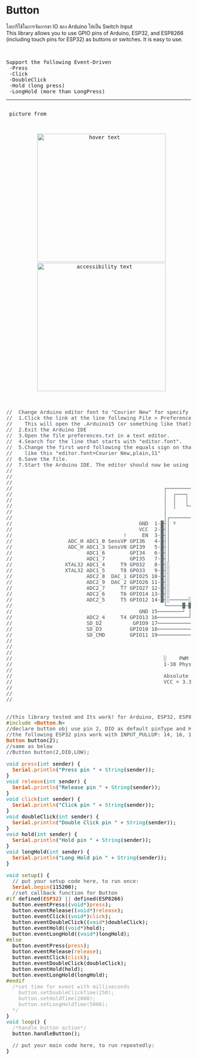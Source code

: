 # Button
ไลบารีใช้ในการจัดการขา IO ของ Arduino ให้เป็น Switch Input<br>
This library allows you to use GPIO pins of Arduino, ESP32, 
and ESP8266 (including touch pins for ESP32) as buttons or switches. It is easy to use.
<pre>
<br>
Support the following Event-Driven
 -Press
 -Click
 -DoubleClick
 -Hold (long press)
 -LongHold (more than LongPress)<hr>
 picture from
 <p align="center">
  <img src="https://commandronestore.com/learning/learning_img/preview_img/arduino0000/arduino002_1.png
" width="350" title="hover text">
  <img src="https://commandronestore.com/learning/learning_img/preview_img/arduino0000/arduino002_1.png
" width="350" alt="accessibility text">
</p>
 
<font color="#434f54">&#47;&#47; &nbsp;Change Arduino editor font to &#34;Courier New&#34; for specify correct ESP32 image below.</font>
<font color="#434f54">&#47;&#47; &nbsp;1.Click the link at the line following File &gt; Preferences &gt; More preferences can be edited directly in the file.</font>
<font color="#434f54">&#47;&#47; &nbsp;&nbsp;&nbsp;This will open the .Arduino15 (or something like that) folder.</font>
<font color="#434f54">&#47;&#47; &nbsp;2.Exit the Arduino IDE</font>
<font color="#434f54">&#47;&#47; &nbsp;3.Open the file preferences.txt in a text editor.</font>
<font color="#434f54">&#47;&#47; &nbsp;4.Search for the line that starts with &#34;editor.font&#34;.</font>
<font color="#434f54">&#47;&#47; &nbsp;5.Change the first word following the equals sign on that line to the &#34;Courier New&#34;.</font>
<font color="#434f54">&#47;&#47; &nbsp;&nbsp;&nbsp;like this &#34;editor.font=Courier New,plain,11&#34;</font>
<font color="#434f54">&#47;&#47; &nbsp;6.Save the file.</font>
<font color="#434f54">&#47;&#47; &nbsp;7.Start the Arduino IDE. The editor should now be using the font you chose.</font>
<font color="#434f54">&#47;&#47;</font>
<font color="#434f54">&#47;&#47;</font>
<font color="#434f54">&#47;&#47;</font>
<font color="#434f54">&#47;&#47; &nbsp;&nbsp;&nbsp;&nbsp;&nbsp;&nbsp;&nbsp;&nbsp;&nbsp;&nbsp;&nbsp;&nbsp;&nbsp;&nbsp;&nbsp;&nbsp;&nbsp;&nbsp;&nbsp;&nbsp;&nbsp;&nbsp;&nbsp;&nbsp;&nbsp;&nbsp;&nbsp;&nbsp;&nbsp;&nbsp;&nbsp;&nbsp;&nbsp;&nbsp;&nbsp;&nbsp;&nbsp;&nbsp;&nbsp;&nbsp;&nbsp;&nbsp;&nbsp;&nbsp;&nbsp;&nbsp;&nbsp;&nbsp;┌─────────────────────────────┐</font>
<font color="#434f54">&#47;&#47; &nbsp;&nbsp;&nbsp;&nbsp;&nbsp;&nbsp;&nbsp;&nbsp;&nbsp;&nbsp;&nbsp;&nbsp;&nbsp;&nbsp;&nbsp;&nbsp;&nbsp;&nbsp;&nbsp;&nbsp;&nbsp;&nbsp;&nbsp;&nbsp;&nbsp;&nbsp;&nbsp;&nbsp;&nbsp;&nbsp;&nbsp;&nbsp;&nbsp;&nbsp;&nbsp;&nbsp;&nbsp;&nbsp;&nbsp;&nbsp;&nbsp;&nbsp;&nbsp;&nbsp;&nbsp;&nbsp;&nbsp;&nbsp;│ &nbsp;┌───┐ &nbsp;&nbsp;┌───┐ &nbsp;&nbsp;┌───┬───┐ &nbsp;│</font>
<font color="#434f54">&#47;&#47; &nbsp;&nbsp;&nbsp;&nbsp;&nbsp;&nbsp;&nbsp;&nbsp;&nbsp;&nbsp;&nbsp;&nbsp;&nbsp;&nbsp;&nbsp;&nbsp;&nbsp;&nbsp;&nbsp;&nbsp;&nbsp;&nbsp;&nbsp;&nbsp;&nbsp;&nbsp;&nbsp;&nbsp;&nbsp;&nbsp;&nbsp;&nbsp;&nbsp;&nbsp;&nbsp;&nbsp;&nbsp;&nbsp;&nbsp;&nbsp;&nbsp;&nbsp;&nbsp;&nbsp;&nbsp;&nbsp;&nbsp;&nbsp;│ &nbsp;│ &nbsp;&nbsp;│ &nbsp;&nbsp;│ &nbsp;&nbsp;│ &nbsp;&nbsp;│ &nbsp;&nbsp;│ &nbsp;&nbsp;│ &nbsp;│</font>
<font color="#434f54">&#47;&#47; &nbsp;&nbsp;&nbsp;&nbsp;&nbsp;&nbsp;&nbsp;&nbsp;&nbsp;&nbsp;&nbsp;&nbsp;&nbsp;&nbsp;&nbsp;&nbsp;&nbsp;&nbsp;&nbsp;&nbsp;&nbsp;&nbsp;&nbsp;&nbsp;&nbsp;&nbsp;&nbsp;&nbsp;&nbsp;&nbsp;&nbsp;&nbsp;&nbsp;&nbsp;&nbsp;&nbsp;&nbsp;&nbsp;&nbsp;&nbsp;&nbsp;&nbsp;&nbsp;&nbsp;&nbsp;&nbsp;&nbsp;&nbsp;│ &nbsp;│ &nbsp;&nbsp;└───┘ &nbsp;&nbsp;└───┘ &nbsp;&nbsp;│ &nbsp;&nbsp;│ &nbsp;│</font>
<font color="#434f54">&#47;&#47; &nbsp;&nbsp;&nbsp;&nbsp;&nbsp;&nbsp;&nbsp;&nbsp;&nbsp;&nbsp;&nbsp;&nbsp;&nbsp;&nbsp;&nbsp;&nbsp;&nbsp;&nbsp;&nbsp;&nbsp;&nbsp;&nbsp;&nbsp;&nbsp;&nbsp;&nbsp;&nbsp;&nbsp;&nbsp;&nbsp;&nbsp;&nbsp;&nbsp;&nbsp;&nbsp;&nbsp;&nbsp;&nbsp;&nbsp;&nbsp;&nbsp;&nbsp;&nbsp;&nbsp;&nbsp;&nbsp;&nbsp;&nbsp;│ &nbsp;&nbsp;&nbsp;&nbsp;&nbsp;&nbsp;&nbsp;&nbsp;&nbsp;&nbsp;&nbsp;&nbsp;&nbsp;&nbsp;&nbsp;&nbsp;&nbsp;&nbsp;&nbsp;&nbsp;&nbsp;│ &nbsp;&nbsp;│ &nbsp;│</font>
<font color="#434f54">&#47;&#47; &nbsp;&nbsp;&nbsp;&nbsp;&nbsp;&nbsp;&nbsp;&nbsp;&nbsp;&nbsp;&nbsp;&nbsp;&nbsp;&nbsp;&nbsp;&nbsp;&nbsp;&nbsp;&nbsp;&nbsp;&nbsp;&nbsp;&nbsp;&nbsp;&nbsp;&nbsp;&nbsp;&nbsp;&nbsp;&nbsp;&nbsp;&nbsp;&nbsp;&nbsp;&nbsp;&nbsp;&nbsp;&nbsp;&nbsp;&nbsp;&nbsp;&nbsp;&nbsp;&nbsp;&nbsp;&nbsp;&nbsp;&nbsp;│┌───────────────────────────┐│</font>
<font color="#434f54">&#47;&#47; &nbsp;&nbsp;&nbsp;&nbsp;&nbsp;&nbsp;&nbsp;&nbsp;&nbsp;&nbsp;&nbsp;&nbsp;&nbsp;&nbsp;&nbsp;&nbsp;&nbsp;&nbsp;&nbsp;&nbsp;&nbsp;&nbsp;&nbsp;&nbsp;&nbsp;&nbsp;&nbsp;&nbsp;&nbsp;&nbsp;&nbsp;&nbsp;&nbsp;&nbsp;&nbsp;&nbsp;&nbsp;&nbsp;&nbsp;&nbsp;GND &nbsp;1-▓┤│ º &nbsp;&nbsp;&nbsp;&nbsp;&nbsp;&nbsp;&nbsp;&nbsp;&nbsp;&nbsp;&nbsp;&nbsp;&nbsp;&nbsp;&nbsp;&nbsp;&nbsp;&nbsp;&nbsp;&nbsp;&nbsp;&nbsp;&nbsp;&nbsp;│├▓-38 GND</font>
<font color="#434f54">&#47;&#47; &nbsp;&nbsp;&nbsp;&nbsp;&nbsp;&nbsp;&nbsp;&nbsp;&nbsp;&nbsp;&nbsp;&nbsp;&nbsp;&nbsp;&nbsp;&nbsp;&nbsp;&nbsp;&nbsp;&nbsp;&nbsp;&nbsp;&nbsp;&nbsp;&nbsp;&nbsp;&nbsp;&nbsp;&nbsp;&nbsp;&nbsp;&nbsp;&nbsp;&nbsp;&nbsp;&nbsp;&nbsp;&nbsp;&nbsp;&nbsp;VCC &nbsp;2-▓┤│ &nbsp;&nbsp;&nbsp;&nbsp;&nbsp;&nbsp;&nbsp;&nbsp;&nbsp;&nbsp;&nbsp;&nbsp;&nbsp;&nbsp;&nbsp;&nbsp;&nbsp;&nbsp;&nbsp;&nbsp;&nbsp;&nbsp;&nbsp;&nbsp;&nbsp;&nbsp;░├▓-37 GPIO23</font>
<font color="#434f54">&#47;&#47; &nbsp;&nbsp;&nbsp;&nbsp;&nbsp;&nbsp;&nbsp;&nbsp;&nbsp;&nbsp;&nbsp;&nbsp;&nbsp;&nbsp;&nbsp;&nbsp;&nbsp;&nbsp;&nbsp;&nbsp;&nbsp;&nbsp;&nbsp;&nbsp;&nbsp;&nbsp;&nbsp;&nbsp;&nbsp;&nbsp;&nbsp;&nbsp;&nbsp;&nbsp;&nbsp;! &nbsp;&nbsp;&nbsp;&nbsp;EN &nbsp;3-▓┤│ &nbsp;&nbsp;&nbsp;&nbsp;&nbsp;&nbsp;&nbsp;&nbsp;&nbsp;&nbsp;&nbsp;&nbsp;&nbsp;&nbsp;&nbsp;&nbsp;&nbsp;&nbsp;&nbsp;&nbsp;&nbsp;&nbsp;&nbsp;&nbsp;&nbsp;&nbsp;░├▓-36 GPIO22 &nbsp;&nbsp;&nbsp;&nbsp;&nbsp;&nbsp;&nbsp;&nbsp;&nbsp;&nbsp;&nbsp;SCL</font>
<font color="#434f54">&#47;&#47; &nbsp;&nbsp;&nbsp;&nbsp;&nbsp;&nbsp;&nbsp;&nbsp;&nbsp;&nbsp;&nbsp;&nbsp;&nbsp;&nbsp;&nbsp;&nbsp;&nbsp;ADC_H ADC1_0 SensVP GPI36 &nbsp;&nbsp;4-▓┤│ &nbsp;&nbsp;&nbsp;&nbsp;&nbsp;&nbsp;&nbsp;&nbsp;&nbsp;&nbsp;&nbsp;&nbsp;&nbsp;&nbsp;&nbsp;&nbsp;&nbsp;&nbsp;&nbsp;&nbsp;&nbsp;&nbsp;&nbsp;&nbsp;&nbsp;&nbsp;░├▓-35 GPIO1 &nbsp;TX0 &nbsp;&nbsp;&nbsp;&nbsp;&nbsp;&nbsp;&nbsp;CLK03</font>
<font color="#434f54">&#47;&#47; &nbsp;&nbsp;&nbsp;&nbsp;&nbsp;&nbsp;&nbsp;&nbsp;&nbsp;&nbsp;&nbsp;&nbsp;&nbsp;&nbsp;&nbsp;&nbsp;&nbsp;ADC_H ADC1_3 SensVN GPI39 &nbsp;&nbsp;5-▓┤│ &nbsp;&nbsp;&nbsp;&nbsp;&nbsp;&nbsp;&nbsp;&nbsp;&nbsp;&nbsp;&nbsp;&nbsp;&nbsp;&nbsp;&nbsp;&nbsp;&nbsp;&nbsp;&nbsp;&nbsp;&nbsp;&nbsp;&nbsp;&nbsp;&nbsp;&nbsp;░├▓-34 GPIO3 &nbsp;RX0 &nbsp;&nbsp;&nbsp;&nbsp;&nbsp;&nbsp;&nbsp;CLK02</font>
<font color="#434f54">&#47;&#47; &nbsp;&nbsp;&nbsp;&nbsp;&nbsp;&nbsp;&nbsp;&nbsp;&nbsp;&nbsp;&nbsp;&nbsp;&nbsp;&nbsp;&nbsp;&nbsp;&nbsp;&nbsp;&nbsp;&nbsp;&nbsp;&nbsp;&nbsp;ADC1_6 &nbsp;&nbsp;&nbsp;&nbsp;&nbsp;&nbsp;&nbsp;GPI34 &nbsp;&nbsp;6-▓┤│ &nbsp;&nbsp;&nbsp;&nbsp;&nbsp;&nbsp;&nbsp;&nbsp;&nbsp;&nbsp;&nbsp;&nbsp;&nbsp;&nbsp;&nbsp;&nbsp;&nbsp;&nbsp;&nbsp;&nbsp;&nbsp;&nbsp;&nbsp;&nbsp;&nbsp;&nbsp;░├▓-33 GPIO21 &nbsp;&nbsp;&nbsp;&nbsp;&nbsp;&nbsp;&nbsp;&nbsp;&nbsp;&nbsp;&nbsp;SDA</font>
<font color="#434f54">&#47;&#47; &nbsp;&nbsp;&nbsp;&nbsp;&nbsp;&nbsp;&nbsp;&nbsp;&nbsp;&nbsp;&nbsp;&nbsp;&nbsp;&nbsp;&nbsp;&nbsp;&nbsp;&nbsp;&nbsp;&nbsp;&nbsp;&nbsp;&nbsp;ADC1_7 &nbsp;&nbsp;&nbsp;&nbsp;&nbsp;&nbsp;&nbsp;GPI35 &nbsp;&nbsp;7-▓┤│ &nbsp;&nbsp;&nbsp;&nbsp;&nbsp;&nbsp;&nbsp;&nbsp;&nbsp;&nbsp;ESP32 &nbsp;&nbsp;&nbsp;&nbsp;&nbsp;&nbsp;&nbsp;&nbsp;&nbsp;&nbsp;░├▓-32 GPIO20</font>
<font color="#434f54">&#47;&#47; &nbsp;&nbsp;&nbsp;&nbsp;&nbsp;&nbsp;&nbsp;&nbsp;&nbsp;&nbsp;&nbsp;&nbsp;&nbsp;&nbsp;&nbsp;&nbsp;XTAL32 ADC1_4 &nbsp;&nbsp;&nbsp;&nbsp;T9 GPO32 &nbsp;&nbsp;8-▓┤░ &nbsp;&nbsp;&nbsp;&nbsp;&nbsp;&nbsp;&nbsp;&nbsp;&nbsp;&nbsp;&nbsp;&nbsp;&nbsp;&nbsp;&nbsp;&nbsp;&nbsp;&nbsp;&nbsp;&nbsp;&nbsp;&nbsp;&nbsp;&nbsp;&nbsp;&nbsp;░├▓-31 GPIO19</font>
<font color="#434f54">&#47;&#47; &nbsp;&nbsp;&nbsp;&nbsp;&nbsp;&nbsp;&nbsp;&nbsp;&nbsp;&nbsp;&nbsp;&nbsp;&nbsp;&nbsp;&nbsp;&nbsp;XTAL32 ADC1_5 &nbsp;&nbsp;&nbsp;&nbsp;T8 GPO33 &nbsp;&nbsp;9-▓┤░ &nbsp;&nbsp;&nbsp;&nbsp;&nbsp;&nbsp;&nbsp;&nbsp;&nbsp;&nbsp;&nbsp;&nbsp;&nbsp;&nbsp;&nbsp;&nbsp;&nbsp;&nbsp;&nbsp;&nbsp;&nbsp;&nbsp;&nbsp;&nbsp;&nbsp;&nbsp;░├▓-30 GPIO18</font>
<font color="#434f54">&#47;&#47; &nbsp;&nbsp;&nbsp;&nbsp;&nbsp;&nbsp;&nbsp;&nbsp;&nbsp;&nbsp;&nbsp;&nbsp;&nbsp;&nbsp;&nbsp;&nbsp;&nbsp;&nbsp;&nbsp;&nbsp;&nbsp;&nbsp;&nbsp;ADC2_8 &nbsp;DAC_1 GPIO25 10-▓┤░ &nbsp;&nbsp;&nbsp;&nbsp;&nbsp;&nbsp;&nbsp;&nbsp;&nbsp;&nbsp;&nbsp;&nbsp;&nbsp;&nbsp;&nbsp;&nbsp;&nbsp;&nbsp;&nbsp;&nbsp;&nbsp;&nbsp;&nbsp;&nbsp;&nbsp;&nbsp;░├▓-29 GPIO5</font>
<font color="#434f54">&#47;&#47; &nbsp;&nbsp;&nbsp;&nbsp;&nbsp;&nbsp;&nbsp;&nbsp;&nbsp;&nbsp;&nbsp;&nbsp;&nbsp;&nbsp;&nbsp;&nbsp;&nbsp;&nbsp;&nbsp;&nbsp;&nbsp;&nbsp;&nbsp;ADC2_9 &nbsp;DAC_2 GPIO26 11-▓┤░ &nbsp;&nbsp;&nbsp;&nbsp;&nbsp;&nbsp;&nbsp;&nbsp;&nbsp;&nbsp;&nbsp;&nbsp;&nbsp;&nbsp;&nbsp;&nbsp;&nbsp;&nbsp;&nbsp;&nbsp;&nbsp;&nbsp;&nbsp;&nbsp;&nbsp;&nbsp;░├▓-28 GPIO17 TX1</font>
<font color="#434f54">&#47;&#47; &nbsp;&nbsp;&nbsp;&nbsp;&nbsp;&nbsp;&nbsp;&nbsp;&nbsp;&nbsp;&nbsp;&nbsp;&nbsp;&nbsp;&nbsp;&nbsp;&nbsp;&nbsp;&nbsp;&nbsp;&nbsp;&nbsp;&nbsp;ADC2_7 &nbsp;&nbsp;&nbsp;&nbsp;T7 GPIO27 12-▓┤░ &nbsp;&nbsp;&nbsp;&nbsp;&nbsp;&nbsp;&nbsp;&nbsp;&nbsp;&nbsp;&nbsp;&nbsp;&nbsp;&nbsp;&nbsp;&nbsp;&nbsp;&nbsp;&nbsp;&nbsp;&nbsp;&nbsp;&nbsp;&nbsp;&nbsp;&nbsp;░├▓-27 GPIO16 RX1</font>
<font color="#434f54">&#47;&#47; &nbsp;&nbsp;&nbsp;&nbsp;&nbsp;&nbsp;&nbsp;&nbsp;&nbsp;&nbsp;&nbsp;&nbsp;&nbsp;&nbsp;&nbsp;&nbsp;&nbsp;&nbsp;&nbsp;&nbsp;&nbsp;&nbsp;&nbsp;ADC2_6 &nbsp;&nbsp;&nbsp;&nbsp;T6 GPIO14 13-▓┤░ &nbsp;&nbsp;&nbsp;&nbsp;&nbsp;&nbsp;&nbsp;&nbsp;&nbsp;&nbsp;&nbsp;&nbsp;&nbsp;&nbsp;&nbsp;&nbsp;&nbsp;&nbsp;&nbsp;&nbsp;&nbsp;&nbsp;&nbsp;&nbsp;&nbsp;&nbsp;░├▓-26 GPIO4 &nbsp;T0 &nbsp;ADC2_0</font>
<font color="#434f54">&#47;&#47; &nbsp;&nbsp;&nbsp;&nbsp;&nbsp;&nbsp;&nbsp;&nbsp;&nbsp;&nbsp;&nbsp;&nbsp;&nbsp;&nbsp;&nbsp;&nbsp;&nbsp;&nbsp;&nbsp;&nbsp;&nbsp;&nbsp;&nbsp;ADC2_5 &nbsp;&nbsp;&nbsp;&nbsp;T5 GPIO12 14-▓┤░──────░░░░░░░░░░░░░░░░░────░├▓-25 GPIO0 &nbsp;T1 &nbsp;ADC2_1 CLK01</font>
<font color="#434f54">&#47;&#47; &nbsp;&nbsp;&nbsp;&nbsp;&nbsp;&nbsp;&nbsp;&nbsp;&nbsp;&nbsp;&nbsp;&nbsp;&nbsp;&nbsp;&nbsp;&nbsp;&nbsp;&nbsp;&nbsp;&nbsp;&nbsp;&nbsp;&nbsp;&nbsp;&nbsp;&nbsp;&nbsp;&nbsp;&nbsp;&nbsp;&nbsp;&nbsp;&nbsp;&nbsp;&nbsp;&nbsp;&nbsp;&nbsp;&nbsp;&nbsp;&nbsp;&nbsp;&nbsp;&nbsp;&nbsp;&nbsp;&nbsp;&nbsp;└─────▓─▓─▓─▓─▓─▓─▓─▓─▓─▓─────┘</font>
<font color="#434f54">&#47;&#47; &nbsp;&nbsp;&nbsp;&nbsp;&nbsp;&nbsp;&nbsp;&nbsp;&nbsp;&nbsp;&nbsp;&nbsp;&nbsp;&nbsp;&nbsp;&nbsp;&nbsp;&nbsp;&nbsp;&nbsp;&nbsp;&nbsp;&nbsp;&nbsp;&nbsp;&nbsp;&nbsp;&nbsp;&nbsp;&nbsp;&nbsp;&nbsp;&nbsp;&nbsp;&nbsp;&nbsp;&nbsp;&nbsp;&nbsp;&nbsp;GND 15────────┘ │ │ │ │ │ │ │ │ └────────24 GPIO2 &nbsp;T2 &nbsp;ADC2_2</font>
<font color="#434f54">&#47;&#47; &nbsp;&nbsp;&nbsp;&nbsp;&nbsp;&nbsp;&nbsp;&nbsp;&nbsp;&nbsp;&nbsp;&nbsp;&nbsp;&nbsp;&nbsp;&nbsp;&nbsp;&nbsp;&nbsp;&nbsp;&nbsp;&nbsp;&nbsp;ADC2_4 &nbsp;&nbsp;&nbsp;&nbsp;T4 GPIO13 16──────────┘ │ │ │ │ │ │ └──────────23 GPIO15 T3 &nbsp;ADC2_3</font>
<font color="#434f54">&#47;&#47; &nbsp;&nbsp;&nbsp;&nbsp;&nbsp;&nbsp;&nbsp;&nbsp;&nbsp;&nbsp;&nbsp;&nbsp;&nbsp;&nbsp;&nbsp;&nbsp;&nbsp;&nbsp;&nbsp;&nbsp;&nbsp;&nbsp;&nbsp;SD_D2 &nbsp;&nbsp;&nbsp;&nbsp;&nbsp;&nbsp;&nbsp;&nbsp;&nbsp;GPIO9 17────────────┘ │ │ │ │ └────────────22 GPIO8 &nbsp;&nbsp;&nbsp;&nbsp;&nbsp;SD_D1</font>
<font color="#434f54">&#47;&#47; &nbsp;&nbsp;&nbsp;&nbsp;&nbsp;&nbsp;&nbsp;&nbsp;&nbsp;&nbsp;&nbsp;&nbsp;&nbsp;&nbsp;&nbsp;&nbsp;&nbsp;&nbsp;&nbsp;&nbsp;&nbsp;&nbsp;&nbsp;SD_D3 &nbsp;&nbsp;&nbsp;&nbsp;&nbsp;&nbsp;&nbsp;&nbsp;GPIO10 18──────────────┘ │ │ └──────────────21 GPIO7 &nbsp;&nbsp;&nbsp;&nbsp;&nbsp;SD_D0</font>
<font color="#434f54">&#47;&#47; &nbsp;&nbsp;&nbsp;&nbsp;&nbsp;&nbsp;&nbsp;&nbsp;&nbsp;&nbsp;&nbsp;&nbsp;&nbsp;&nbsp;&nbsp;&nbsp;&nbsp;&nbsp;&nbsp;&nbsp;&nbsp;&nbsp;&nbsp;SD_CMD &nbsp;&nbsp;&nbsp;&nbsp;&nbsp;&nbsp;&nbsp;GPIO11 19────────────────┘ └────────────────20 GPIO6 &nbsp;&nbsp;&nbsp;&nbsp;&nbsp;SD_CLK</font>
<font color="#434f54">&#47;&#47;</font>
<font color="#434f54">&#47;&#47;</font>
<font color="#434f54">&#47;&#47;</font>
<font color="#434f54">&#47;&#47; &nbsp;&nbsp;&nbsp;&nbsp;&nbsp;&nbsp;&nbsp;&nbsp;&nbsp;&nbsp;&nbsp;&nbsp;&nbsp;&nbsp;&nbsp;&nbsp;&nbsp;&nbsp;&nbsp;&nbsp;&nbsp;&nbsp;&nbsp;&nbsp;&nbsp;&nbsp;&nbsp;&nbsp;&nbsp;&nbsp;&nbsp;&nbsp;&nbsp;&nbsp;&nbsp;&nbsp;&nbsp;&nbsp;&nbsp;&nbsp;&nbsp;&nbsp;&nbsp;&nbsp;&nbsp;&nbsp;&nbsp;&nbsp;░ &nbsp;&nbsp;&nbsp;PWM Pin</font>
<font color="#434f54">&#47;&#47; &nbsp;&nbsp;&nbsp;&nbsp;&nbsp;&nbsp;&nbsp;&nbsp;&nbsp;&nbsp;&nbsp;&nbsp;&nbsp;&nbsp;&nbsp;&nbsp;&nbsp;&nbsp;&nbsp;&nbsp;&nbsp;&nbsp;&nbsp;&nbsp;&nbsp;&nbsp;&nbsp;&nbsp;&nbsp;&nbsp;&nbsp;&nbsp;&nbsp;&nbsp;&nbsp;&nbsp;&nbsp;&nbsp;&nbsp;&nbsp;&nbsp;&nbsp;&nbsp;&nbsp;&nbsp;&nbsp;&nbsp;&nbsp;1-38 Physical pin on package</font>
<font color="#434f54">&#47;&#47;</font>
<font color="#434f54">&#47;&#47; &nbsp;&nbsp;&nbsp;&nbsp;&nbsp;&nbsp;&nbsp;&nbsp;&nbsp;&nbsp;&nbsp;&nbsp;&nbsp;&nbsp;&nbsp;&nbsp;&nbsp;&nbsp;&nbsp;&nbsp;&nbsp;&nbsp;&nbsp;&nbsp;&nbsp;&nbsp;&nbsp;&nbsp;&nbsp;&nbsp;&nbsp;&nbsp;&nbsp;&nbsp;&nbsp;&nbsp;&nbsp;&nbsp;&nbsp;&nbsp;&nbsp;&nbsp;&nbsp;&nbsp;&nbsp;&nbsp;&nbsp;&nbsp;Absolute MAX per pin 12mA, recommended 6mA</font>
<font color="#434f54">&#47;&#47; &nbsp;&nbsp;&nbsp;&nbsp;&nbsp;&nbsp;&nbsp;&nbsp;&nbsp;&nbsp;&nbsp;&nbsp;&nbsp;&nbsp;&nbsp;&nbsp;&nbsp;&nbsp;&nbsp;&nbsp;&nbsp;&nbsp;&nbsp;&nbsp;&nbsp;&nbsp;&nbsp;&nbsp;&nbsp;&nbsp;&nbsp;&nbsp;&nbsp;&nbsp;&nbsp;&nbsp;&nbsp;&nbsp;&nbsp;&nbsp;&nbsp;&nbsp;&nbsp;&nbsp;&nbsp;&nbsp;&nbsp;&nbsp;VCC = 3.3V</font>
<font color="#434f54">&#47;&#47;</font>
<font color="#434f54">&#47;&#47;</font>
<font color="#434f54">&#47;&#47;</font>


<font color="#434f54">&#47;&#47;this library tested and Its work! for Arduino, ESP32, ESP8266</font>
<font color="#5e6d03">#include</font> <font color="#434f54">&lt;</font><b><font color="#d35400">Button</font></b><font color="#434f54">.</font><font color="#000000">h</font><font color="#434f54">&gt;</font>
<font color="#434f54">&#47;&#47;declare button obj use pin 2, DIO as default pinType and HIGH Active state</font>
<font color="#434f54">&#47;&#47;the following ESP32 pins work with INPUT_PULLUP: 14, 16, 17, 18, 19, 21, 22, 23</font>
<b><font color="#d35400">Button</font></b> <font color="#000000">button</font><font color="#000000">(</font><font color="#000000">2</font><font color="#000000">)</font><font color="#000000">;</font>
<font color="#434f54">&#47;&#47;same as below</font>
<font color="#434f54">&#47;&#47;Button button(2,DIO,LOW);</font>

<font color="#00979c">void</font> <font color="#d35400">press</font><font color="#000000">(</font><font color="#00979c">int</font> <font color="#000000">sender</font><font color="#000000">)</font> <font color="#000000">{</font>
 &nbsp;<b><font color="#d35400">Serial</font></b><font color="#434f54">.</font><font color="#d35400">println</font><font color="#000000">(</font><font color="#005c5f">&#34;Press pin &#34;</font> <font color="#434f54">+</font> <font color="#00979c">String</font><font color="#000000">(</font><font color="#000000">sender</font><font color="#000000">)</font><font color="#000000">)</font><font color="#000000">;</font>
<font color="#000000">}</font>
<font color="#00979c">void</font> <font color="#d35400">release</font><font color="#000000">(</font><font color="#00979c">int</font> <font color="#000000">sender</font><font color="#000000">)</font> <font color="#000000">{</font>
 &nbsp;<b><font color="#d35400">Serial</font></b><font color="#434f54">.</font><font color="#d35400">println</font><font color="#000000">(</font><font color="#005c5f">&#34;Release pin &#34;</font> <font color="#434f54">+</font> <font color="#00979c">String</font><font color="#000000">(</font><font color="#000000">sender</font><font color="#000000">)</font><font color="#000000">)</font><font color="#000000">;</font>
<font color="#000000">}</font>
<font color="#00979c">void</font> <font color="#d35400">click</font><font color="#000000">(</font><font color="#00979c">int</font> <font color="#000000">sender</font><font color="#000000">)</font> <font color="#000000">{</font>
 &nbsp;<b><font color="#d35400">Serial</font></b><font color="#434f54">.</font><font color="#d35400">println</font><font color="#000000">(</font><font color="#005c5f">&#34;Click pin &#34;</font> <font color="#434f54">+</font> <font color="#00979c">String</font><font color="#000000">(</font><font color="#000000">sender</font><font color="#000000">)</font><font color="#000000">)</font><font color="#000000">;</font>
<font color="#000000">}</font>
<font color="#00979c">void</font> <font color="#000000">doubleClick</font><font color="#000000">(</font><font color="#00979c">int</font> <font color="#000000">sender</font><font color="#000000">)</font> <font color="#000000">{</font>
 &nbsp;<b><font color="#d35400">Serial</font></b><font color="#434f54">.</font><font color="#d35400">println</font><font color="#000000">(</font><font color="#005c5f">&#34;Double Click pin &#34;</font> <font color="#434f54">+</font> <font color="#00979c">String</font><font color="#000000">(</font><font color="#000000">sender</font><font color="#000000">)</font><font color="#000000">)</font><font color="#000000">;</font>
<font color="#000000">}</font>
<font color="#00979c">void</font> <font color="#000000">hold</font><font color="#000000">(</font><font color="#00979c">int</font> <font color="#000000">sender</font><font color="#000000">)</font> <font color="#000000">{</font>
 &nbsp;<b><font color="#d35400">Serial</font></b><font color="#434f54">.</font><font color="#d35400">println</font><font color="#000000">(</font><font color="#005c5f">&#34;Hold pin &#34;</font> <font color="#434f54">+</font> <font color="#00979c">String</font><font color="#000000">(</font><font color="#000000">sender</font><font color="#000000">)</font><font color="#000000">)</font><font color="#000000">;</font>
<font color="#000000">}</font>
<font color="#00979c">void</font> <font color="#000000">longHold</font><font color="#000000">(</font><font color="#00979c">int</font> <font color="#000000">sender</font><font color="#000000">)</font> <font color="#000000">{</font>
 &nbsp;<b><font color="#d35400">Serial</font></b><font color="#434f54">.</font><font color="#d35400">println</font><font color="#000000">(</font><font color="#005c5f">&#34;Long Hold pin &#34;</font> <font color="#434f54">+</font> <font color="#00979c">String</font><font color="#000000">(</font><font color="#000000">sender</font><font color="#000000">)</font><font color="#000000">)</font><font color="#000000">;</font>
<font color="#000000">}</font>

<font color="#00979c">void</font> <font color="#5e6d03">setup</font><font color="#000000">(</font><font color="#000000">)</font> <font color="#000000">{</font>
 &nbsp;<font color="#434f54">&#47;&#47; put your setup code here, to run once:</font>
 &nbsp;<b><font color="#d35400">Serial</font></b><font color="#434f54">.</font><font color="#d35400">begin</font><font color="#000000">(</font><font color="#000000">115200</font><font color="#000000">)</font><font color="#000000">;</font>
 &nbsp;<font color="#434f54">&#47;&#47;set callback function for Button</font>
<font color="#5e6d03">#if</font> <font color="#000000">defined</font><font color="#000000">(</font><b><font color="#d35400">ESP32</font></b><font color="#000000">)</font> <font color="#434f54">||</font> <font color="#000000">defined</font><font color="#000000">(</font><font color="#000000">ESP8266</font><font color="#000000">)</font>
 &nbsp;<font color="#000000">button</font><font color="#434f54">.</font><font color="#000000">eventPress</font><font color="#000000">(</font><font color="#000000">(</font><font color="#00979c">void</font><font color="#434f54">*</font><font color="#000000">)</font><font color="#d35400">press</font><font color="#000000">)</font><font color="#000000">;</font>
 &nbsp;<font color="#000000">button</font><font color="#434f54">.</font><font color="#000000">eventRelease</font><font color="#000000">(</font><font color="#000000">(</font><font color="#00979c">void</font><font color="#434f54">*</font><font color="#000000">)</font><font color="#d35400">release</font><font color="#000000">)</font><font color="#000000">;</font>
 &nbsp;<font color="#000000">button</font><font color="#434f54">.</font><font color="#000000">eventClick</font><font color="#000000">(</font><font color="#000000">(</font><font color="#00979c">void</font><font color="#434f54">*</font><font color="#000000">)</font><font color="#d35400">click</font><font color="#000000">)</font><font color="#000000">;</font>
 &nbsp;<font color="#000000">button</font><font color="#434f54">.</font><font color="#000000">eventDoubleClick</font><font color="#000000">(</font><font color="#000000">(</font><font color="#00979c">void</font><font color="#434f54">*</font><font color="#000000">)</font><font color="#000000">doubleClick</font><font color="#000000">)</font><font color="#000000">;</font>
 &nbsp;<font color="#000000">button</font><font color="#434f54">.</font><font color="#000000">eventHold</font><font color="#000000">(</font><font color="#000000">(</font><font color="#00979c">void</font><font color="#434f54">*</font><font color="#000000">)</font><font color="#000000">hold</font><font color="#000000">)</font><font color="#000000">;</font>
 &nbsp;<font color="#000000">button</font><font color="#434f54">.</font><font color="#000000">eventLongHold</font><font color="#000000">(</font><font color="#000000">(</font><font color="#00979c">void</font><font color="#434f54">*</font><font color="#000000">)</font><font color="#000000">longHold</font><font color="#000000">)</font><font color="#000000">;</font>
<font color="#5e6d03">#else</font>
 &nbsp;<font color="#000000">button</font><font color="#434f54">.</font><font color="#000000">eventPress</font><font color="#000000">(</font><font color="#d35400">press</font><font color="#000000">)</font><font color="#000000">;</font>
 &nbsp;<font color="#000000">button</font><font color="#434f54">.</font><font color="#000000">eventRelease</font><font color="#000000">(</font><font color="#d35400">release</font><font color="#000000">)</font><font color="#000000">;</font>
 &nbsp;<font color="#000000">button</font><font color="#434f54">.</font><font color="#000000">eventClick</font><font color="#000000">(</font><font color="#d35400">click</font><font color="#000000">)</font><font color="#000000">;</font>
 &nbsp;<font color="#000000">button</font><font color="#434f54">.</font><font color="#000000">eventDoubleClick</font><font color="#000000">(</font><font color="#000000">doubleClick</font><font color="#000000">)</font><font color="#000000">;</font>
 &nbsp;<font color="#000000">button</font><font color="#434f54">.</font><font color="#000000">eventHold</font><font color="#000000">(</font><font color="#000000">hold</font><font color="#000000">)</font><font color="#000000">;</font>
 &nbsp;<font color="#000000">button</font><font color="#434f54">.</font><font color="#000000">eventLongHold</font><font color="#000000">(</font><font color="#000000">longHold</font><font color="#000000">)</font><font color="#000000">;</font>
<font color="#5e6d03">#endif</font>
 &nbsp;<font color="#95a5a6">&#47;*set time for event with milliseconds</font>
<font color="#95a5a6"> &nbsp;&nbsp;&nbsp;button.setDoubleClickTime(250);</font>
<font color="#95a5a6"> &nbsp;&nbsp;&nbsp;button.setHoldTime(2000);</font>
<font color="#95a5a6"> &nbsp;&nbsp;&nbsp;button.setLongHoldTime(5000);</font>
<font color="#95a5a6"> &nbsp;*&#47;</font>
<font color="#000000">}</font>
<font color="#00979c">void</font> <font color="#5e6d03">loop</font><font color="#000000">(</font><font color="#000000">)</font> <font color="#000000">{</font>
 &nbsp;<font color="#95a5a6">&#47;*handle button action*&#47;</font>
 &nbsp;<font color="#000000">button</font><font color="#434f54">.</font><font color="#000000">handleButton</font><font color="#000000">(</font><font color="#000000">)</font><font color="#000000">;</font>

 &nbsp;<font color="#434f54">&#47;&#47; put your main code here, to run repeatedly:</font>
<font color="#000000">}</font>
</pre>

